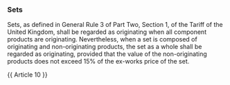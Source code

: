### Sets

Sets, as defined in General Rule 3 of Part Two, Section 1, of the Tariff of the United Kingdom, shall be regarded as originating when all component products are originating. Nevertheless, when a set is composed of originating and non-originating products, the set as a whole shall be regarded as originating, provided that the value of the non-originating products does not exceed 15% of the ex-works price of the set.

{{ Article 10 }}